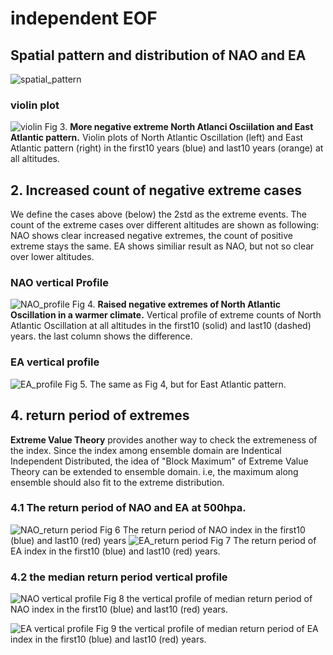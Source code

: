 # independent EOF

## Spatial pattern and distribution of NAO and EA
![spatial_pattern](plots/first10_last10/ind_all_whole/spatial_pattern_violin500hpa.png)


### violin plot
![violin](plots/first10_last10/ind_all_whole/violin_vertical.png)
Fig 3. **More negative extreme North Atlanci Osciilation and East Atlantic pattern.** Violin plots of North Atlantic Oscillation (left) and East Atlantic pattern (right) in the first10 years (blue) and last10 years (orange) at all altitudes.

## 2. Increased count of negative extreme cases
We define the cases above (below) the 2std as the extreme events. The count of the extreme cases over different altitudes are shown as following: NAO shows clear increased negative extremes, the count of positive extreme stays the same. EA shows similiar result as NAO, but not so clear over lower altitudes.

### NAO vertical Profile
![NAO_profile](plots/first10_last10/ind_all_whole/NAO_profile.png)
Fig 4. **Raised negative extremes of North Atlantic Oscillation in a warmer climate.** Vertical profile of extreme counts of North Atlantic Oscillation at all altitudes in the first10 (solid) and last10 (dashed) years. the last column shows the difference.

### EA vertical profile
![EA_profile](plots/first10_last10/ind_all_whole/EA_profile.png)
Fig 5. The same as Fig 4, but for East Atlantic pattern. 


## 4. return period of extremes

**Extreme Value Theory** provides another way to check the extremeness of the index.
Since the index among ensemble domain are Indentical Independent Distributed, the idea of "Block Maximum" of Extreme Value Theory can be extended to ensemble domain. i.e, the maximum along ensemble should also fit to the extreme distribution.
### 4.1 The return period of NAO and EA at 500hpa.
![NAO_return period](plots/first10_last10/ind_all_whole/NAO_return_period.png)
Fig 6 The return period of NAO index in the first10 (blue) and last10 (red) years
![EA_return period](plots/first10_last10/all_whole_std/EA_return_period.png)
Fig 7 The return period of EA index in the first10 (blue) and last10 (red) years.


### 4.2 the median return period vertical profile

![NAO vertical profile](plots/first10_last10/ind_all_whole/NAO_return_period_vertical.png)
Fig 8 the vertical profile of median return period of NAO index in the first10 (blue) and last10 (red) years.

![EA vertical profile](plots/first10_last10/ind_all_whole/EA_return_period_vertical.png)
Fig 9 the vertical profile of median return period of EA index in the first10 (blue) and last10 (red) years.

